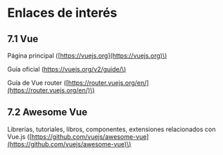 # Enlaces de interés

## 7.1 Vue

Página principal \([https://vuejs.org](https://vuejs.org)\)

Guía oficial \([https://vuejs.org/v2/guide/\)](https://vuejs.org/v2/guide/)

Guía de Vue router \([https://router.vuejs.org/en/](https://router.vuejs.org/en/)\)

## 7.2 Awesome Vue

Librerías, tutoriales, libros, componentes, extensiones relacionados con Vue.js \([https://github.com/vuejs/awesome-vue](https://github.com/vuejs/awesome-vue)\)

